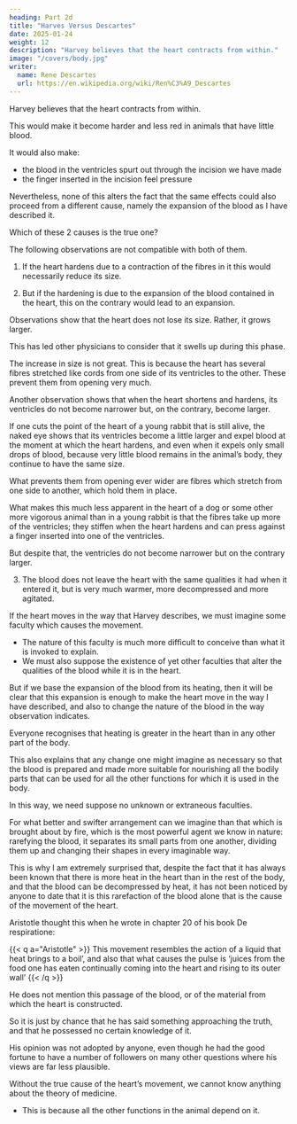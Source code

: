 ```yaml
---
heading: Part 2d
title: "Harves Versus Descartes"
date: 2025-01-24
weight: 12
description: "Harvey believes that the heart contracts from within."
image: "/covers/body.jpg"
writer:
  name: Rene Descartes
  url: https://en.wikipedia.org/wiki/Ren%C3%A9_Descartes
---
```




Harvey believes that the heart contracts from within.

This would make it become harder and less red in animals that have little blood.

It would also make:
- the blood in the ventricles spurt out through the incision we have made
- the finger inserted in the incision feel pressure

Nevertheless, none of this alters the fact that the same effects could also proceed from a different cause, namely the expansion of the blood as I have described it.

Which of these 2 causes is the true one?

The following observations are not compatible with both of them.

1. If the heart hardens due to a contraction of the fibres in it this would necessarily reduce its size.

2. But if the hardening is due to the expansion of the blood contained in the heart, this on the contrary would lead to an expansion. 

Observations show that the heart does not lose its size. Rather, it grows larger.

This has led other physicians to consider that it swells up during this phase. 

The increase in size is not great. This is because the heart has several fibres stretched like cords from one side of its ventricles to the other. These prevent them from opening very much.

Another observation shows that when the heart shortens and hardens, its ventricles do not become narrower but, on the contrary, become larger.

If one cuts the point of the heart of a young rabbit that is still alive, the naked eye shows that its ventricles become a little larger and expel blood at the moment at which the heart hardens, and even when it expels only small drops of blood, because very little blood remains in the animal’s body, they continue to have the same size. 

What prevents them from opening ever wider are fibres which stretch from one side to another, which hold them in place.

What makes this much less apparent in the heart of a dog or some other more vigorous animal than in a young rabbit is that the fibres take up more of the ventricles; they stiffen when the heart hardens and can press against a finger inserted into one of the ventricles. 

But despite that, the ventricles do not become narrower but on the contrary larger.

3. The blood does not leave the heart with the same qualities it had when it entered it, but is very much warmer, more decompressed and more agitated. 


If the heart moves in the way that Harvey describes, we must imagine some faculty which causes the movement.
- The nature of this faculty is much more difficult to conceive than what it is invoked to explain.
- We must also suppose the existence of yet other faculties that alter the qualities of the blood while it is in the heart.

But if we base the expansion of the blood from its heating, then it will be clear that this expansion is enough to make the heart move in the way I have described, and also to change the nature of the blood in the way observation indicates. 

Everyone recognises that heating is greater in the heart than in any other part of the body.


This also explains that any change one might imagine as necessary so that the blood is prepared and made more suitable for nourishing all the bodily parts that can be used for all the other functions for which it is used in the body. 

In this way, we need suppose no unknown or extraneous faculties.

For what better and swifter arrangement can we imagine than that which is brought about by fire, which is the most powerful agent we know in nature: rarefying the blood, it separates its small parts from one another, dividing them up and changing their shapes in every imaginable way.

This is why I am extremely surprised that, despite the fact that it has always been known that there is more heat in the heart than in the rest of the body, and that the blood can be decompressed by heat, it has not been noticed by anyone to date that it is this rarefaction of the blood alone that is the cause of the movement of the heart.

Aristotle thought this when he wrote in chapter 20 of his book De respiratione:

{{< q a="Aristotle" >}} 
This movement resembles the action of a liquid that heat brings to a boil’, and also that what causes the pulse is ‘juices from the food one has eaten continually coming into the heart and rising to its outer wall’
{{< /q >}}


He does not mention this passage of the blood, or of the material from which the heart is constructed.

So it is just by chance that he has said something approaching the truth, and that he possessed no certain knowledge of it.

His opinion was not adopted by anyone, even though he had the good fortune to have a number of followers on many other questions where his views are far less plausible.

Without the true cause of the heart’s movement, we cannot know anything about the theory of medicine.
- This is because all the other functions in the animal depend on it.
